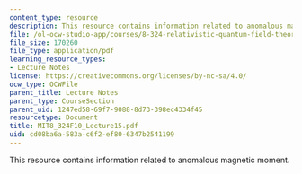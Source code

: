 ```yaml
---
content_type: resource
description: This resource contains information related to anomalous magnetic moment.
file: /ol-ocw-studio-app/courses/8-324-relativistic-quantum-field-theory-ii-fall-2010/cd08ba6a583ac6f2ef806347b2541199_MIT8_324F10_Lecture15.pdf
file_size: 170260
file_type: application/pdf
learning_resource_types:
- Lecture Notes
license: https://creativecommons.org/licenses/by-nc-sa/4.0/
ocw_type: OCWFile
parent_title: Lecture Notes
parent_type: CourseSection
parent_uid: 1247ed58-69f7-9088-8d73-398ec4334f45
resourcetype: Document
title: MIT8_324F10_Lecture15.pdf
uid: cd08ba6a-583a-c6f2-ef80-6347b2541199
---
```

This resource contains information related to anomalous magnetic moment.